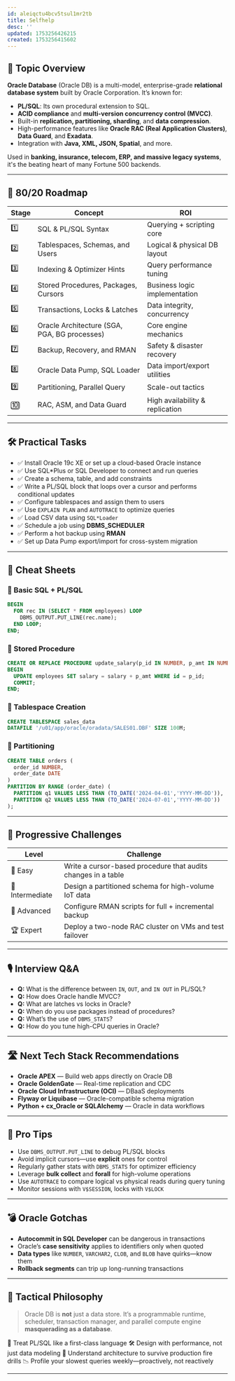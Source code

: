 ```yaml
---
id: aleiqctu4bcv5tsul1mr2tb
title: Selfhelp
desc: ''
updated: 1753256426215
created: 1753256415602
---
```


## 📌 Topic Overview

**Oracle Database** (Oracle DB) is a multi-model, enterprise-grade **relational database system** built by Oracle Corporation. It’s known for:

* **PL/SQL**: Its own procedural extension to SQL.
* **ACID compliance** and **multi-version concurrency control (MVCC)**.
* Built-in **replication, partitioning, sharding**, and **data compression**.
* High-performance features like **Oracle RAC (Real Application Clusters)**, **Data Guard**, and **Exadata**.
* Integration with **Java, XML, JSON, Spatial**, and more.

Used in **banking, insurance, telecom, ERP, and massive legacy systems**, it's the beating heart of many Fortune 500 backends.

---

## 🚀 80/20 Roadmap

| Stage | Concept                                      | ROI                             |
| ----- | -------------------------------------------- | ------------------------------- |
| 1️⃣   | SQL & PL/SQL Syntax                          | Querying + scripting core       |
| 2️⃣   | Tablespaces, Schemas, and Users              | Logical & physical DB layout    |
| 3️⃣   | Indexing & Optimizer Hints                   | Query performance tuning        |
| 4️⃣   | Stored Procedures, Packages, Cursors         | Business logic implementation   |
| 5️⃣   | Transactions, Locks & Latches                | Data integrity, concurrency     |
| 6️⃣   | Oracle Architecture (SGA, PGA, BG processes) | Core engine mechanics           |
| 7️⃣   | Backup, Recovery, and RMAN                   | Safety & disaster recovery      |
| 8️⃣   | Oracle Data Pump, SQL Loader                 | Data import/export utilities    |
| 9️⃣   | Partitioning, Parallel Query                 | Scale-out tactics               |
| 🔟    | RAC, ASM, and Data Guard                     | High availability & replication |

---

## 🛠️ Practical Tasks

* ✅ Install Oracle 19c XE or set up a cloud-based Oracle instance
* ✅ Use SQL\*Plus or SQL Developer to connect and run queries
* ✅ Create a schema, table, and add constraints
* ✅ Write a PL/SQL block that loops over a cursor and performs conditional updates
* ✅ Configure tablespaces and assign them to users
* ✅ Use `EXPLAIN PLAN` and `AUTOTRACE` to optimize queries
* ✅ Load CSV data using `SQL*Loader`
* ✅ Schedule a job using **DBMS\_SCHEDULER**
* ✅ Perform a hot backup using **RMAN**
* ✅ Set up Data Pump export/import for cross-system migration

---

## 🧾 Cheat Sheets

### 🔹 Basic SQL + PL/SQL

```sql
BEGIN
  FOR rec IN (SELECT * FROM employees) LOOP
    DBMS_OUTPUT.PUT_LINE(rec.name);
  END LOOP;
END;
```

### 🔹 Stored Procedure

```sql
CREATE OR REPLACE PROCEDURE update_salary(p_id IN NUMBER, p_amt IN NUMBER) AS
BEGIN
  UPDATE employees SET salary = salary + p_amt WHERE id = p_id;
  COMMIT;
END;
```

### 🔹 Tablespace Creation

```sql
CREATE TABLESPACE sales_data
DATAFILE '/u01/app/oracle/oradata/SALES01.DBF' SIZE 100M;
```

### 🔹 Partitioning

```sql
CREATE TABLE orders (
  order_id NUMBER,
  order_date DATE
)
PARTITION BY RANGE (order_date) (
  PARTITION q1 VALUES LESS THAN (TO_DATE('2024-04-01','YYYY-MM-DD')),
  PARTITION q2 VALUES LESS THAN (TO_DATE('2024-07-01','YYYY-MM-DD'))
);
```

---

## 🎯 Progressive Challenges

| Level           | Challenge                                                     |
| --------------- | ------------------------------------------------------------- |
| 🥉 Easy         | Write a cursor-based procedure that audits changes in a table |
| 🥈 Intermediate | Design a partitioned schema for high-volume IoT data          |
| 🥇 Advanced     | Configure RMAN scripts for full + incremental backup          |
| 🏆 Expert       | Deploy a two-node RAC cluster on VMs and test failover        |

---

## 🎙️ Interview Q\&A

* **Q:** What is the difference between `IN`, `OUT`, and `IN OUT` in PL/SQL?
* **Q:** How does Oracle handle MVCC?
* **Q:** What are latches vs locks in Oracle?
* **Q:** When do you use packages instead of procedures?
* **Q:** What’s the use of `DBMS_STATS`?
* **Q:** How do you tune high-CPU queries in Oracle?

---

## 🛣️ Next Tech Stack Recommendations

* **Oracle APEX** — Build web apps directly on Oracle DB
* **Oracle GoldenGate** — Real-time replication and CDC
* **Oracle Cloud Infrastructure (OCI)** — DBaaS deployments
* **Flyway or Liquibase** — Oracle-compatible schema migration
* **Python + cx\_Oracle or SQLAlchemy** — Oracle in data workflows

---

## 🧠 Pro Tips

* Use `DBMS_OUTPUT.PUT_LINE` to debug PL/SQL blocks
* Avoid implicit cursors—use **explicit** ones for control
* Regularly gather stats with `DBMS_STATS` for optimizer efficiency
* Leverage **bulk collect** and **forall** for high-volume operations
* Use `AUTOTRACE` to compare logical vs physical reads during query tuning
* Monitor sessions with `V$SESSION`, locks with `V$LOCK`

---

## 💣 Oracle Gotchas

* **Autocommit in SQL Developer** can be dangerous in transactions
* Oracle’s **case sensitivity** applies to identifiers only when quoted
* **Data types** like `NUMBER`, `VARCHAR2`, `CLOB`, and `BLOB` have quirks—know them
* **Rollback segments** can trip up long-running transactions

---

## 🧬 Tactical Philosophy

> Oracle DB is **not** just a data store. It’s a programmable runtime, scheduler, transaction manager, and parallel compute engine **masquerading as a database**.

🧪 Treat PL/SQL like a first-class language
🛠 Design with performance, not just data modeling
🧠 Understand architecture to survive production fire drills
📉 Profile your slowest queries weekly—proactively, not reactively

---
